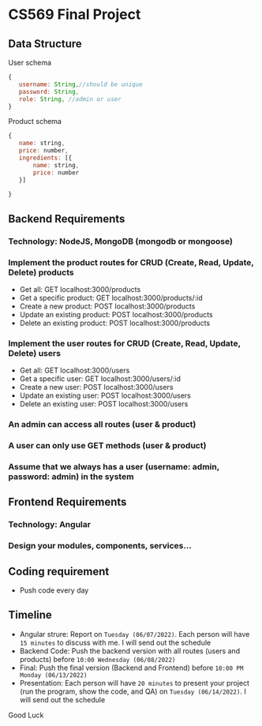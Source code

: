 # CS569 Final Project
## Data Structure
User schema
```javascript
{ 
   username: String,//should be unique 
   password: String, 
   role: String, //admin or user
}
```
Product schema
```javascript
{ 
   name: string,
   price: number,
   ingredients: [{
       name: string,
       price: number
   }]

}
```
## Backend Requirements
### Technology: NodeJS, MongoDB (mongodb or mongoose)
### Implement the product routes for CRUD (Create, Read, Update, Delete) products
  * Get all: GET localhost:3000/products
  * Get a specific product: GET localhost:3000/products/:id
  * Create a new product: POST localhost:3000/products
  * Update an existing product: POST localhost:3000/products
  * Delete an existing product: POST localhost:3000/products
### Implement the user routes for CRUD (Create, Read, Update, Delete) users
  * Get all: GET localhost:3000/users
  * Get a specific user: GET localhost:3000/users/:id
  * Create a new user: POST localhost:3000/users
  * Update an existing user: POST localhost:3000/users
  * Delete an existing user: POST localhost:3000/users
### An admin can access all routes (user & product)
### A user can only use GET methods (user & product)
### Assume that we always has a user (username: admin, password: admin) in the system

## Frontend Requirements
### Technology: Angular
### Design your modules, components, services...

## Coding requirement
* Push code every day
## Timeline
* Angular strure: Report on `Tuesday (06/07/2022)`. Each person will have `15 minutes` to discuss with me. I will send out the schedule
* Backend Code: Push the backend version with all routes (users and products) before `10:00 Wednesday (06/08/2022)`
* Final: Push the final version (Backend and Frontend) before `10:00 PM Monday (06/13/2022)`
* Presentation: Each person will have `20 minutes` to present your project (run the program, show the code, and QA) on `Tuesday (06/14/2022)`. I will send out the schedule

Good Luck

